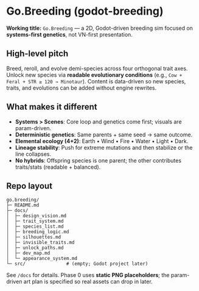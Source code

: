 # Go.Breeding (godot-breeding)

**Working title:** `Go.Breeding` — a 2D, Godot-driven breeding sim focused on **systems-first genetics**, not VN-first presentation.

## High-level pitch
Breed, reroll, and evolve demi-species across four orthogonal trait axes. Unlock new species via **readable evolutionary conditions** (e.g., `Cow + Feral + STR ≥ 120 → Minotaur`). Content is data-driven so new species, traits, and evolutions can be added without engine rewrites.

## What makes it different
- **Systems > Scenes**: Core loop and genetics come first; visuals are param-driven.
- **Deterministic genetics**: Same parents + same seed → same outcome.
- **Elemental ecology (4+2)**: Earth • Wind • Fire • Water • Light • Dark.
- **Lineage stability**: Push for extreme mutations and then stabilize or the line collapses.
- **No hybrids**: Offspring species is one parent; the other contributes traits/stats (readable + balanced).

## Repo layout
```
go.breeding/
├─ README.md
├─ docs/
│  ├─ design_vision.md
│  ├─ trait_system.md
│  ├─ species_list.md
│  ├─ breeding_logic.md
│  ├─ silhouettes.md
│  ├─ invisible_traits.md
│  ├─ unlock_paths.md
│  ├─ dev_map.md
│  └─ appearance_system.md
└─ src/               # (empty; Godot project later)
```

See `/docs` for details. Phase 0 uses **static PNG placeholders**; the param-driven art plan is specified so real assets can drop in later.
